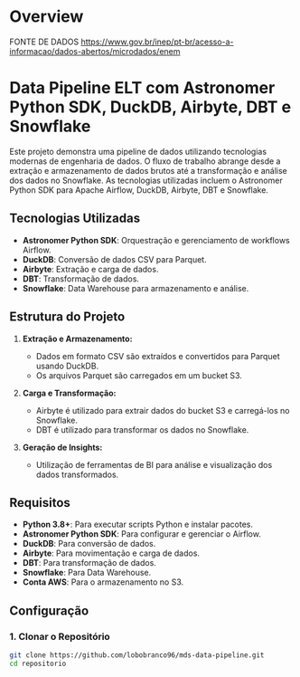 Overview
========

FONTE DE DADOS
https://www.gov.br/inep/pt-br/acesso-a-informacao/dados-abertos/microdados/enem

# Data Pipeline ELT com Astronomer Python SDK, DuckDB, Airbyte, DBT e Snowflake

Este projeto demonstra uma pipeline de dados utilizando tecnologias modernas de engenharia de dados. O fluxo de trabalho abrange desde a extração e armazenamento de dados brutos até a transformação e análise dos dados no Snowflake. As tecnologias utilizadas incluem o Astronomer Python SDK para Apache Airflow, DuckDB, Airbyte, DBT e Snowflake.

## Tecnologias Utilizadas

- **Astronomer Python SDK**: Orquestração e gerenciamento de workflows Airflow.
- **DuckDB**: Conversão de dados CSV para Parquet.
- **Airbyte**: Extração e carga de dados.
- **DBT**: Transformação de dados.
- **Snowflake**: Data Warehouse para armazenamento e análise.

## Estrutura do Projeto

1. **Extração e Armazenamento:**
   - Dados em formato CSV são extraídos e convertidos para Parquet usando DuckDB.
   - Os arquivos Parquet são carregados em um bucket S3.

2. **Carga e Transformação:**
   - Airbyte é utilizado para extrair dados do bucket S3 e carregá-los no Snowflake.
   - DBT é utilizado para transformar os dados no Snowflake.

3. **Geração de Insights:**
   - Utilização de ferramentas de BI para análise e visualização dos dados transformados.

## Requisitos

- **Python 3.8+**: Para executar scripts Python e instalar pacotes.
- **Astronomer Python SDK**: Para configurar e gerenciar o Airflow.
- **DuckDB**: Para conversão de dados.
- **Airbyte**: Para movimentação e carga de dados.
- **DBT**: Para transformação de dados.
- **Snowflake**: Para Data Warehouse.
- **Conta AWS**: Para o armazenamento no S3.

## Configuração

### 1. Clonar o Repositório

```bash
git clone https://github.com/lobobranco96/mds-data-pipeline.git
cd repositorio
